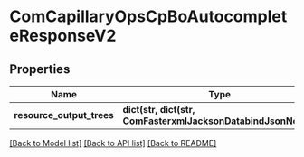 # ComCapillaryOpsCpBoAutocompleteResponseV2

## Properties
Name | Type | Description | Notes
------------ | ------------- | ------------- | -------------
**resource_output_trees** | **dict(str, dict(str, ComFasterxmlJacksonDatabindJsonNode))** |  | [optional] 

[[Back to Model list]](../README.md#documentation-for-models) [[Back to API list]](../README.md#documentation-for-api-endpoints) [[Back to README]](../README.md)

